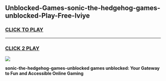 
## Unblocked-Games-sonic-the-hedgehog-games-unblocked-Play-Free-lviye
<h3>
<a href="https://premium76.site?title=sonic-the-hedgehog-games-unblocked&ref=09A">CLICK TO PLAY</a></h3>
<hr>

<h3>
<a href="https://premium76.site?title=sonic-the-hedgehog-games-unblocked&ref=09A">CLICK 2 PLAY</a>
  
</h3>

<a href="https://premium76.site?title=sonic-the-hedgehog-games-unblocked&ref=09A"><img src="https://clearcache.store/games.png"></a>


**sonic-the-hedgehog-games-unblocked games unblocked: Your Gateway to Fun and Accessible Online Gaming**
